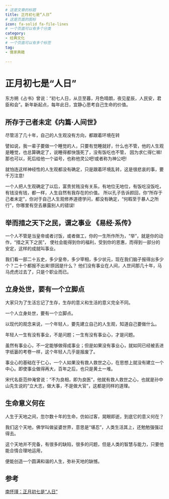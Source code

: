 ```yaml
---
# 这是文章的标题
title: 正月初七是“人日”
# 这是页面的图标
icon: fa-solid fa-file-lines
# 一个页面可以有多个分类
category:
- 经典文化
# 一个页面可以有多个标签
tag:
- 儒家典籍
 
---
```

# 正月初七是“人日”

东方朔《占书》曾说：“初七人日，从旦至暮，月色晴朗，夜见星辰，人民安，君臣和会”。新年新起点，每年此日，宜静心思考自己生命的价值。

## 所存于己者未定《内篇·人间世》

尽管活了几十年，自己的人生观没有方向，都跟着环境在转

譬如说，我一辈子要做一个睡觉的人，只要有觉睡就好，什么也不管，他的人生观是睡觉，也总算确定了，说睡得都快饿死了，没有饭吃也不管，
因为求仁得仁嘛!那也可以，死后给他一个谥号，也称他灵公吧!或者称为神公吧!

就怕连这样神经性的人生观都没有确定，只是跟着环境乱转，这是很悲哀的事，要千万注意!

一个人把人生观确定了以后，富贵贫贱没有关系，有地位无地位，有饭吃没饭吃，有钱没有钱，都一样，人生自然有我存在的价值。
所以孔子告诉颜回，你“所存于己者未定”，你对于自己人生观修养道德学问，都没有确定，“何暇至于暴人之所行”，你哪里有空去暴露别人的错误!

## 举而措之天下之民，谓之事业 《易经·系传》

一个人不管是当皇帝或者讨饭，或者做工，你的一生所作所为，“举”，就是你的动作，“措之天下之民”，
使社会能得到你的福利，受到你的恩惠，而得到一部分的安定，这样的成就叫事业。

我们看一部二十五史，多少皇帝，多少宰相，多少状元，现在我们脑子报得出多少个？二十个都报不出来!原因是什么？
他们没有事业在人间，人世间那几十年，马马虎虎过去了，只是个职业而已。

## 立身处世，要有一个立脚点

大家只为了生活忘记了生存，生存的意义和生活的意义完全不同。

一个人立身处世，要有一个立脚点。

以现代的观念来说，一个年轻人，要先建立自己的人生观，知道自己要做什么。

年轻人一生有没有事业，不是问题；一生有没有事业心，才是问题。

虽然有事业心，不一定能够做得成事业；但是如果没有事业心，就如同已经被丢进字纸篓的考卷一样，这个年轻人几乎是报废了。

事业心的基础在于仁心，一个人如果没有救人救世之心，在思想上就没有建立一个中心。即使事业做得再大，百年之后，也只是黄土一堆。

宋代名臣范仲淹曾说：“不为良相，即为良医”，他就有救人救世之心，也就是孙中山先生说的“立大志，做大事，不是做大官”，这都是同样的道理。

## 生命意义何在

人生于天地之间，忽尔数十年的生命，仿如过客，晃眼即逝，到底它的意义何在？

我们这个天地，佛学叫做娑婆世界，意思是“堪忍”，人类生活其上，还勉勉强强过得去。

这个天地并不完备，有很多的缺陷，很多的问题，但是人类的智慧与能力，只要他能合情合理地运用，

便能创造一个圆满和谐的人生，弥补天地的缺憾。



## 参考

[南怀瑾：正月初七是“人日”](https://mp.weixin.qq.com/s/G0gT8oNL53sxV9kjqmUc7w)
